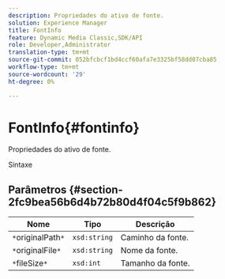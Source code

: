 ```yaml
---
description: Propriedades do ativo de fonte.
solution: Experience Manager
title: FontInfo
feature: Dynamic Media Classic,SDK/API
role: Developer,Administrator
translation-type: tm+mt
source-git-commit: 052bfcbcf1bd4ccf60afa7e3325bf58dd07cba85
workflow-type: tm+mt
source-wordcount: '29'
ht-degree: 0%

---
```



# FontInfo{#fontinfo}

Propriedades do ativo de fonte.

Sintaxe

## Parâmetros {#section-2fc9bea56b6d4b72b80d4f04c5f9b862}

| Nome | Tipo | Descrição |
|---|---|---|
| `*`originalPath`*` | `xsd:string` | Caminho da fonte. |
| `*`originalFile`*` | `xsd:string` | Nome da fonte. |
| `*`fileSize`*` | `xsd:int` | Tamanho da fonte. |

